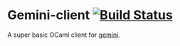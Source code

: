 # Gemini-client [![Build Status](https://travis-ci.org/c-cube/gemini_client.svg?branch=master)](https://travis-ci.org/c-cube/gemini_client)

A super basic OCaml client for [gemini](https://portal.mozz.us/gemini/gemini.circumlunar.space/).

